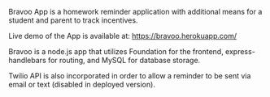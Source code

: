 Bravoo App is a homework reminder application with additional means for a student and parent to track incentives.

Live demo of the App is available at: https://bravoo.herokuapp.com/

Bravoo is a node.js app that utilizes Foundation for the frontend, express-handlebars for routing, and MySQL for database storage.

Twilio API is also incorporated in order to allow a reminder to be sent via email or text (disabled in deployed version).

